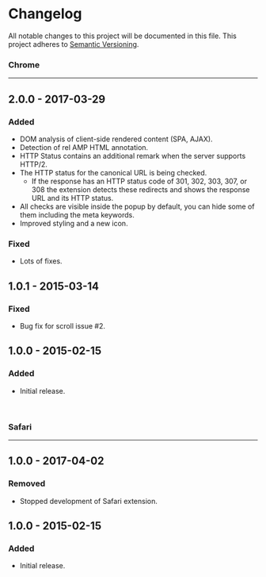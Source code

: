 # Changelog
All notable changes to this project will be documented in this file.
This project adheres to [Semantic Versioning](http://semver.org/).

### Chrome
-----------

## 2.0.0 - 2017-03-29
### Added
* DOM analysis of client-side rendered content (SPA, AJAX).
* Detection of rel AMP HTML annotation.
* HTTP Status contains an additional remark when the server supports HTTP/2.
* The HTTP status for the canonical URL is being checked.
  * If the response has an HTTP status code of 301, 302, 303, 307, or 308 the extension detects these redirects and shows the response URL and its HTTP status.
* All checks are visible inside the popup by default, you can hide some of them including the meta keywords.
* Improved styling and a new icon.

### Fixed
* Lots of fixes.


## 1.0.1 - 2015-03-14
### Fixed
* Bug fix for scroll issue #2.

## 1.0.0 - 2015-02-15
### Added
* Initial release.


&nbsp;
### Safari
-----------
## 1.0.0 - 2017-04-02
### Removed
* Stopped development of Safari extension.

## 1.0.0 - 2015-02-15
### Added
* Initial release.
